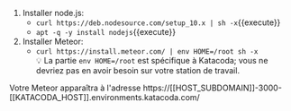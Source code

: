1. Installer node.js:
   - `curl https://deb.nodesource.com/setup_10.x | sh -x`{{execute}}
   - `apt -q -y install nodejs`{{execute}}
1. Installer Meteor:
   - `curl https://install.meteor.com/ | env HOME=/root sh -x`<br/>💡 La partie `env HOME=/root` est spécifique à Katacoda; vous ne devriez pas en avoir besoin sur votre station de travail.

Votre Meteor apparaîtra à l'adresse https://[[HOST_SUBDOMAIN]]-3000-[[KATACODA_HOST]].environments.katacoda.com/


